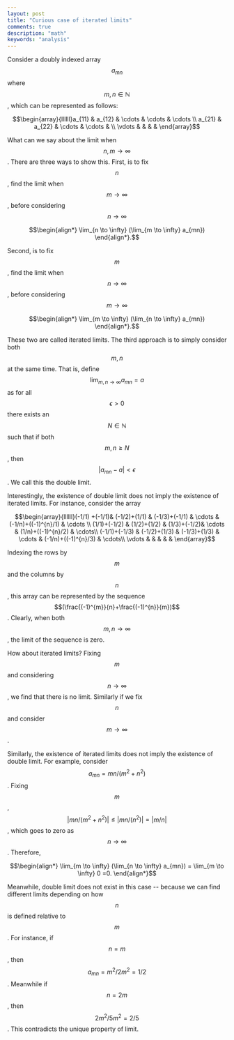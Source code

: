 ```yaml
---
layout: post
title: "Curious case of iterated limits"
comments: true
description: "math"
keywords: "analysis"
---
```


Consider a doubly indexed array $$a_{mn}$$ where $$m, n \in \mathbb N$$, which can be represented as follows:

$$\begin{array}{llllll}a_{11} & a_{12} & \cdots & \cdots & \cdots \\ a_{21} & a_{22} & \cdots & \cdots & \\ \vdots & & & & \end{array}$$

What can we say about the limit when $$n,m \to \infty$$. There are three ways to show this. First, is to fix $$n$$, find the limit when $$m \to \infty$$, before considering $$n \to \infty$$

$$\begin{align*}
\lim_{n \to \infty} (\lim_{m \to \infty} a_{mn})
\end{align*}.$$

Second, is to fix $$m$$, find the limit when $$n \to \infty$$, before considering $$m \to \infty$$

$$\begin{align*}
\lim_{m \to \infty} (\lim_{n \to \infty} a_{mn})
\end{align*}.$$

These two are called iterated limits. The third approach is to simply consider both $$m,n$$ at the same time. That is, define $$\lim_{m,n \to \infty} a_{mn} =a$$ as for all $$\epsilon >0$$ there exists an $$N \in \mathbb N$$ such that if both $$m,n \geq N$$, then $$\rvert a_{mn} −a \lvert <\epsilon$$. We call this the double limit.

Interestingly, the existence of double limit does not imply the existence of iterated limits. For instance, consider the array

$$\begin{array}{llllll}(-1/1) +(-1/1)& (-1/2)+(1/1) & (-1/3)+(-1/1) & \cdots & (-1/n)+((-1)^{n}/1) & \cdots \\ (1/1)+(-1/2) & (1/2)+(1/2) & (1/3)+(-1/2)& \cdots & (1/n)+((-1)^{n}/2) & \cdots\\ (-1/1)+(-1/3) & (-1/2)+(1/3) & (-1/3)+(1/3) & \cdots & (-1/n)+((-1)^{n}/3) & \cdots\\ \vdots & & & & & \end{array}$$

Indexing the rows by $$m$$ and the columns by $$n$$, this array can be represented by the sequence $$(\frac{(-1)^{m}}{n}+\frac{(-1)^{n}}{m})$$. Clearly, when both $$m,n \to \infty$$, the limit of the sequence is zero.


How about iterated limits? Fixing $$m$$ and considering $$n \to \infty$$, we find that there is no limit. Similarly if we fix $$n$$ and consider $$m \to \infty$$.

Similarly, the existence of iterated limits does not imply the existence of double limit. For example, consider $$a_{mn} =mn/(m^{2} +n^{2})$$. Fixing $$m$$, $$\lvert mn/(m^{2} +n^{2}) \rvert \leq \lvert mn/(n^{2}) \rvert = \lvert m/n \rvert$$, which goes to zero as $$n \to \infty$$. Therefore, 

$$\begin{align*}
\lim_{m \to \infty} (\lim_{n \to \infty} a_{mn}) = \lim_{m \to \infty} 0 =0.
\end{align*}$$

Meanwhile, double limit does not exist in this case -- because we can find different limits depending on how $$n$$ is defined relative to $$m$$. For instance, if $$n=m$$, then $$a_{mn}=m^{2}/2m^{2}=1/2$$. Meanwhile if $$n = 2m$$, then $$2m^{2}/5m^{2}=2/5$$. This contradicts the unique property of limit.







